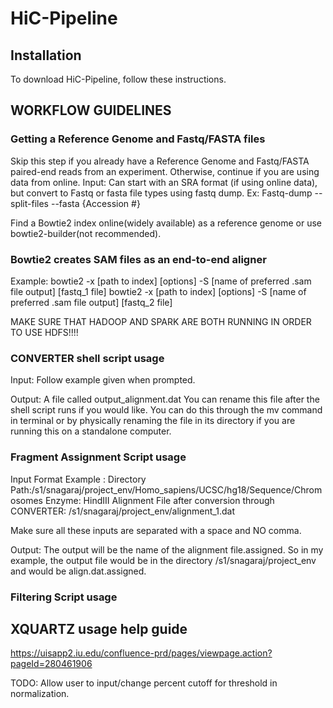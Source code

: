 # HiC-Pipeline

## Installation

To download HiC-Pipeline, follow these instructions.

## WORKFLOW GUIDELINES


### Getting a Reference Genome and Fastq/FASTA files

Skip this step if you already have a Reference Genome and Fastq/FASTA paired-end reads from an experiment. Otherwise, continue if you are using data from online.
Input: Can start with an SRA format (if using online data), but convert to Fastq or fasta file types using fastq dump.
Ex: Fastq-dump --split-files --fasta {Accession #}

Find a Bowtie2 index online(widely available) as a reference genome or use bowtie2-builder(not recommended).

### Bowtie2 creates SAM files as an end-to-end aligner

Example: bowtie2 -x [path to index] [options] -S [name of preferred .sam file output] [fastq_1 file]
         bowtie2 -x [path to index] [options] -S [name of preferred .sam file output] [fastq_2 file]


MAKE SURE THAT HADOOP AND SPARK ARE BOTH RUNNING IN ORDER TO USE HDFS!!!!



### CONVERTER shell script usage

Input: Follow example given when prompted.

Output: A file called output_alignment.dat 
You can rename this file after the shell script runs if you would like. You can do this through the mv command in terminal or by physically renaming the file in its directory if you are running this on a standalone computer.



### Fragment Assignment Script usage

Input Format Example : 
Directory Path:/s1/snagaraj/project_env/Homo_sapiens/UCSC/hg18/Sequence/Chromosomes
Enzyme: HindIII
Alignment File after conversion through CONVERTER: /s1/snagaraj/project_env/alignment_1.dat

Make sure all these inputs are separated with a space and NO comma.

Output: The output will be the name of the alignment file.assigned. So in my example, the output file would be in the directory /s1/snagaraj/project_env and would be align.dat.assigned.


### Filtering Script usage




## XQUARTZ usage help guide

https://uisapp2.iu.edu/confluence-prd/pages/viewpage.action?pageId=280461906


TODO: Allow user to input/change percent cutoff for threshold in normalization.
